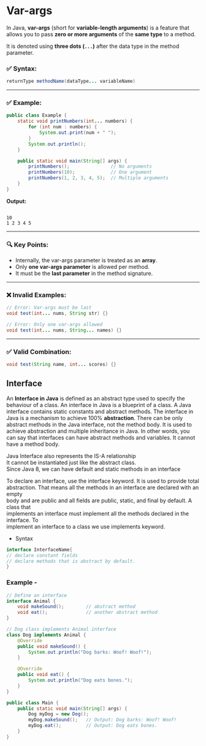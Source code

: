 # Var-args

In Java, **var-args** (short for **variable-length arguments**) is a feature that allows you to pass **zero or more arguments** of the **same type** to a method.

It is denoted using **three dots (`...`)** after the data type in the method parameter.


### ✅ Syntax:

```java
returnType methodName(dataType... variableName)
```

---

### ✅ Example:

```java
public class Example {
    static void printNumbers(int... numbers) {
        for (int num : numbers) {
            System.out.print(num + " ");
        }
        System.out.println();
    }

    public static void main(String[] args) {
        printNumbers();               // No arguments
        printNumbers(10);             // One argument
        printNumbers(1, 2, 3, 4, 5);  // Multiple arguments
    }
}
```

**Output:**

```
 
10 
1 2 3 4 5 
```

---

### 🔍 Key Points:

* Internally, the var-args parameter is treated as an **array**.
* Only **one var-args parameter** is allowed per method.
* It must be the **last parameter** in the method signature.

---

### ❌ Invalid Examples:

```java
// Error: Var-args must be last
void test(int... nums, String str) {}

// Error: Only one var-args allowed
void test(int... nums, String... names) {}
```

---

### ✅ Valid Combination:

```java
void test(String name, int... scores) {}
```

## Interface

An **Interface in Java** is defined as an abstract type used to specify the behaviour of a
class. An interface in Java is a blueprint of a class. A Java interface contains static
constants and abstract methods.
The interface in Java is a mechanism to achieve 100% **abstraction**. There can be only
abstract methods in the Java interface, not the method body. It is used to achieve
abstraction and multiple inheritance in Java. In other words, you can say that
interfaces can have abstract methods and variables. It cannot have a method body.


Java Interface also represents the IS-A relationship  
It cannot be instantiated just like the abstract class.  
Since Java 8, we can have default and static methods in an interface  

To declare an interface, use the interface keyword. It is used to provide total  
abstraction. That means all the methods in an interface are declared with an empty  
body and are public and all fields are public, static, and final by default. A class that  
implements an interface must implement all the methods declared in the interface. To  
implement an interface to a class we use implements keyword.

* Syntax

```java
interface InterfaceName{
// declare constant fields
// declare methods that is abstract by default.
}
```
### Example - 

```java
// Define an interface
interface Animal {
    void makeSound();        // abstract method
    void eat();              // another abstract method
}
```

```java
// Dog class implements Animal interface
class Dog implements Animal {
    @Override
    public void makeSound() {
        System.out.println("Dog barks: Woof! Woof!");
    }

    @Override
    public void eat() {
        System.out.println("Dog eats bones.");
    }
}
```

```java
public class Main {
    public static void main(String[] args) {
        Dog myDog = new Dog();
        myDog.makeSound();   // Output: Dog barks: Woof! Woof!
        myDog.eat();         // Output: Dog eats bones.
    }
}
```